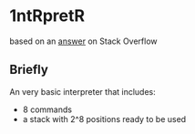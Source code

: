 # 1ntRpretR

based on an [answer](https://stackoverflow.com/questions/6887471/how-would-i-go-about-writing-an-interpreter-in-c) on Stack Overflow

## Briefly

An very basic interpreter that includes:
* 8 commands
* a stack with 2^8 positions ready to be used
